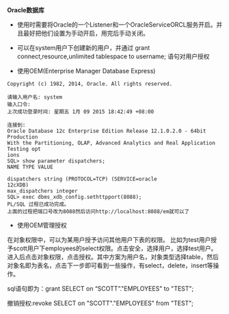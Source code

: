 **Oracle数据库**

- 使用时需要将Oracle的一个Listener和一个OracleServiceORCL服务开启。并且最好把他们设置为手动开启，用完后手动关闭。

- 可以在system用户下创建新的用户，并通过
 grant connect,resource,unlimited tablespace to username;
语句对用户授权

- 使用OEM(Enterprise Manager Database Express)

```
Copyright (c) 1982, 2014, Oracle. All rights reserved.

请输入用户名: system 
输入口令: 
上次成功登录时间: 星期五 1月 09 2015 18:42:49 +08:00

连接到: 
Oracle Database 12c Enterprise Edition Release 12.1.0.2.0 - 64bit Production 
With the Partitioning, OLAP, Advanced Analytics and Real Application Testing opt 
ions 
SQL> show parameter dispatchers; 
NAME TYPE VALUE

dispatchers string (PROTOCOL=TCP) (SERVICE=oracle 
12cXDB) 
max_dispatchers integer 
SQL> exec dbms_xdb_config.sethttpport(8088); 
PL/SQL 过程已成功完成。 
上面的过程把端口号改为8088然后访问http://localhost:8088/em就可以了
```

- 使用OEM管理授权

在对象权限中，可以为某用户授予访问其他用户下表的权限。
比如为test用户授予scott用户下employees的select权限。点击安全，选择用户，选择test用户。进入后点击对象权限，点击授权。其中方案为用户名，对象类型选择table，然后对象名即为表名，点击下一步即可看到一些操作，有select，delete，insert等操作。

sql语句即为：grant  SELECT  on  “SCOTT”."EMPLOYEES" to "TEST"; 

撤销授权:revoke  SELECT on "SCOTT"."EMPLOYEES" from "TEST"; 

